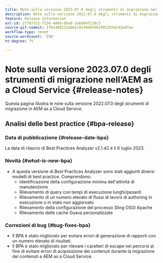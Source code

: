 ```yaml
---
title: Note sulla versione 2023.07.0 degli strumenti di migrazione nell’AEM as a Cloud Service
description: Note sulla versione 2022.07.0 degli strumenti di migrazione nell’AEM as a Cloud Service
feature: Release Information
exl-id: 2f787321-f156-480d-bbe8-1a6d04f110c5
source-git-commit: 1f01408223a661c0149d959b1901293dc91ed7ee
workflow-type: tm+mt
source-wordcount: '156'
ht-degree: 7%

---
```


# Note sulla versione 2023.07.0 degli strumenti di migrazione nell’AEM as a Cloud Service {#release-notes}

Questa pagina illustra le note sulla versione 2022.07.0 degli strumenti di migrazione in AEM as a Cloud Service.

## Analisi delle best practice {#bpa-release}

### Data di pubblicazione {#release-date-bpa}

La data di rilascio di Best Practices Analyzer v2.1.42 è il 6 luglio 2023.

### Novità {#what-is-new-bpa}

* A questa versione di Best Practices Analyzer sono stati aggiunti diversi modelli di best practice. Comprendono:
   * Identificazione della configurazione minima dell&#39;attività di manutenzione
   * Rilevamento di query con tempi di esecuzione lunghi/pesanti
   * Rilevamento di un numero elevato di flussi di lavoro di authoring in esecuzione o in stato non aggiornato
   * Rilevamento della configurazione del processo Sling OSGI Apache
   * Rilevamento delle cache Guava personalizzate

### Correzioni di bug {#bug-fixes-bpa}

* Il BPA è stato migliorato per evitare errori di generazione di rapporti con un numero elevato di risultati.
* Il BPA è stato migliorato per rilevare i caratteri di escape nei percorsi al fine di evitare errori di acquisizione dei contenuti durante la migrazione dei contenuti a AEM as a Cloud Service.
